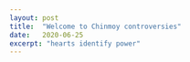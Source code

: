 ```yaml
---
layout: post
title:  "Welcome to Chinmoy controversies"
date:   2020-06-25
excerpt: "hearts identify power"
---
```

